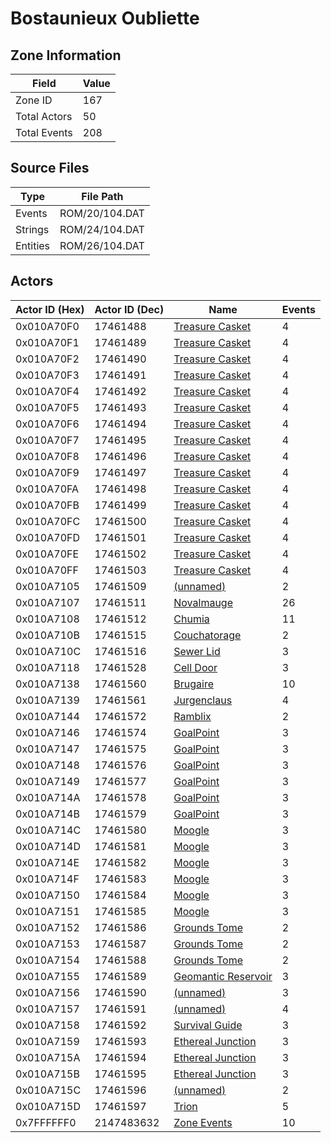 # Bostaunieux Oubliette

## Zone Information

| Field        |   Value |
|--------------|---------|
| Zone ID      |     167 |
| Total Actors |      50 |
| Total Events |     208 |

## Source Files

| Type     | File Path      |
|----------|----------------|
| Events   | ROM/20/104.DAT |
| Strings  | ROM/24/104.DAT |
| Entities | ROM/26/104.DAT |

## Actors

| Actor ID (Hex)   |   Actor ID (Dec) | Name                                                           |   Events |
|------------------|------------------|----------------------------------------------------------------|----------|
| 0x010A70F0       |         17461488 | [Treasure Casket](./17461488%20-%20Treasure%20Casket/)         |        4 |
| 0x010A70F1       |         17461489 | [Treasure Casket](./17461489%20-%20Treasure%20Casket/)         |        4 |
| 0x010A70F2       |         17461490 | [Treasure Casket](./17461490%20-%20Treasure%20Casket/)         |        4 |
| 0x010A70F3       |         17461491 | [Treasure Casket](./17461491%20-%20Treasure%20Casket/)         |        4 |
| 0x010A70F4       |         17461492 | [Treasure Casket](./17461492%20-%20Treasure%20Casket/)         |        4 |
| 0x010A70F5       |         17461493 | [Treasure Casket](./17461493%20-%20Treasure%20Casket/)         |        4 |
| 0x010A70F6       |         17461494 | [Treasure Casket](./17461494%20-%20Treasure%20Casket/)         |        4 |
| 0x010A70F7       |         17461495 | [Treasure Casket](./17461495%20-%20Treasure%20Casket/)         |        4 |
| 0x010A70F8       |         17461496 | [Treasure Casket](./17461496%20-%20Treasure%20Casket/)         |        4 |
| 0x010A70F9       |         17461497 | [Treasure Casket](./17461497%20-%20Treasure%20Casket/)         |        4 |
| 0x010A70FA       |         17461498 | [Treasure Casket](./17461498%20-%20Treasure%20Casket/)         |        4 |
| 0x010A70FB       |         17461499 | [Treasure Casket](./17461499%20-%20Treasure%20Casket/)         |        4 |
| 0x010A70FC       |         17461500 | [Treasure Casket](./17461500%20-%20Treasure%20Casket/)         |        4 |
| 0x010A70FD       |         17461501 | [Treasure Casket](./17461501%20-%20Treasure%20Casket/)         |        4 |
| 0x010A70FE       |         17461502 | [Treasure Casket](./17461502%20-%20Treasure%20Casket/)         |        4 |
| 0x010A70FF       |         17461503 | [Treasure Casket](./17461503%20-%20Treasure%20Casket/)         |        4 |
| 0x010A7105       |         17461509 | [(unnamed)](./17461509/)                                       |        2 |
| 0x010A7107       |         17461511 | [Novalmauge](./17461511%20-%20Novalmauge/)                     |       26 |
| 0x010A7108       |         17461512 | [Chumia](./17461512%20-%20Chumia/)                             |       11 |
| 0x010A710B       |         17461515 | [Couchatorage](./17461515%20-%20Couchatorage/)                 |        2 |
| 0x010A710C       |         17461516 | [Sewer Lid](./17461516%20-%20Sewer%20Lid/)                     |        3 |
| 0x010A7118       |         17461528 | [Cell Door](./17461528%20-%20Cell%20Door/)                     |        3 |
| 0x010A7138       |         17461560 | [Brugaire](./17461560%20-%20Brugaire/)                         |       10 |
| 0x010A7139       |         17461561 | [Jurgenclaus](./17461561%20-%20Jurgenclaus/)                   |        4 |
| 0x010A7144       |         17461572 | [Ramblix](./17461572%20-%20Ramblix/)                           |        2 |
| 0x010A7146       |         17461574 | [GoalPoint](./17461574%20-%20GoalPoint/)                       |        3 |
| 0x010A7147       |         17461575 | [GoalPoint](./17461575%20-%20GoalPoint/)                       |        3 |
| 0x010A7148       |         17461576 | [GoalPoint](./17461576%20-%20GoalPoint/)                       |        3 |
| 0x010A7149       |         17461577 | [GoalPoint](./17461577%20-%20GoalPoint/)                       |        3 |
| 0x010A714A       |         17461578 | [GoalPoint](./17461578%20-%20GoalPoint/)                       |        3 |
| 0x010A714B       |         17461579 | [GoalPoint](./17461579%20-%20GoalPoint/)                       |        3 |
| 0x010A714C       |         17461580 | [Moogle](./17461580%20-%20Moogle/)                             |        3 |
| 0x010A714D       |         17461581 | [Moogle](./17461581%20-%20Moogle/)                             |        3 |
| 0x010A714E       |         17461582 | [Moogle](./17461582%20-%20Moogle/)                             |        3 |
| 0x010A714F       |         17461583 | [Moogle](./17461583%20-%20Moogle/)                             |        3 |
| 0x010A7150       |         17461584 | [Moogle](./17461584%20-%20Moogle/)                             |        3 |
| 0x010A7151       |         17461585 | [Moogle](./17461585%20-%20Moogle/)                             |        3 |
| 0x010A7152       |         17461586 | [Grounds Tome](./17461586%20-%20Grounds%20Tome/)               |        2 |
| 0x010A7153       |         17461587 | [Grounds Tome](./17461587%20-%20Grounds%20Tome/)               |        2 |
| 0x010A7154       |         17461588 | [Grounds Tome](./17461588%20-%20Grounds%20Tome/)               |        2 |
| 0x010A7155       |         17461589 | [Geomantic Reservoir](./17461589%20-%20Geomantic%20Reservoir/) |        3 |
| 0x010A7156       |         17461590 | [(unnamed)](./17461590/)                                       |        3 |
| 0x010A7157       |         17461591 | [(unnamed)](./17461591/)                                       |        4 |
| 0x010A7158       |         17461592 | [Survival Guide](./17461592%20-%20Survival%20Guide/)           |        3 |
| 0x010A7159       |         17461593 | [Ethereal Junction](./17461593%20-%20Ethereal%20Junction/)     |        3 |
| 0x010A715A       |         17461594 | [Ethereal Junction](./17461594%20-%20Ethereal%20Junction/)     |        3 |
| 0x010A715B       |         17461595 | [Ethereal Junction](./17461595%20-%20Ethereal%20Junction/)     |        3 |
| 0x010A715C       |         17461596 | [(unnamed)](./17461596/)                                       |        2 |
| 0x010A715D       |         17461597 | [Trion](./17461597%20-%20Trion/)                               |        5 |
| 0x7FFFFFF0       |       2147483632 | [Zone Events](./Zone%20Events/)                                |       10 |